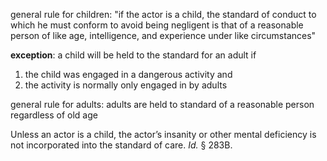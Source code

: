 general rule for children: "if the actor is a child, the standard of conduct to which he must conform to avoid being negligent is that of a reasonable person of like age, intelligence, and experience under like circumstances"

**exception**: a child will be held to the standard for an adult if 
1. the child was engaged in a dangerous activity and 
2. the activity is normally only engaged in by adults

general rule for adults: adults are held to standard of a reasonable person regardless of old age

Unless an actor is a child, the actor’s insanity or other mental deficiency is not incorporated into the standard of care. _Id._ § 283B.